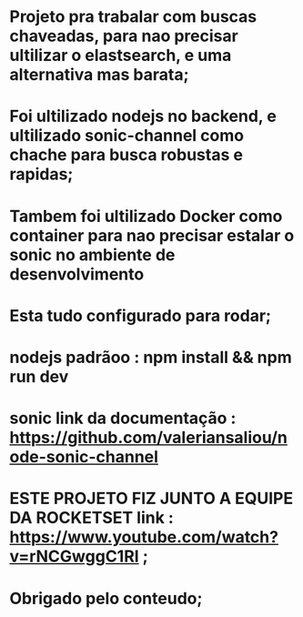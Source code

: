 # Projeto pra trabalar com buscas chaveadas, para nao precisar ultilizar o elastsearch, e uma alternativa mas barata;
# Foi ultilizado nodejs no backend, e ultilizado sonic-channel como chache para busca robustas e rapidas;
# Tambem foi ultilizado Docker como container para nao precisar estalar o sonic no ambiente de desenvolvimento
# Esta tudo configurado para rodar;

# nodejs padrãoo : npm install && npm run dev
# sonic link da documentação : https://github.com/valeriansaliou/node-sonic-channel

# ESTE PROJETO FIZ JUNTO A EQUIPE DA ROCKETSET link : https://www.youtube.com/watch?v=rNCGwggC1RI ; 
# Obrigado pelo conteudo;
